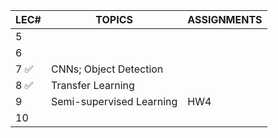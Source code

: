 | LEC# | TOPICS                   | ASSIGNMENTS |
| ---- | ------------------------ | ----------- |
| 5    |                          |             |
| 6    |                          |             |
| 7 ✅  | CNNs; Object Detection   |             |
| 8 ✅  | Transfer Learning        |             |
| 9    | Semi-supervised Learning | HW4         |
| 10   |                          |             |